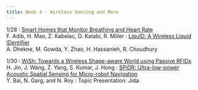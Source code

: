 ```yaml
---
title: Week 4 - Wireless Sensing and More
---
```



1/28
: [Smart Homes that Monitor Breathing and Heart Rate](https://witrack.csail.mit.edu/vitalradio/content/vitalradio-paper.pdf)<br /> F. Adib, H. Mao, Z. Kabelac, D. Katabi, R. Miller
: [LiquID: A Wireless Liquid IDentifier](https://dl.acm.org/doi/abs/10.1145/3210240.3210345)<br /> A. Dhekne, M. Gowda, Y. Zhao, H. Hassanieh, R. Choudhury

1/30
: [WiSh: Towards a Wireless Shape-aware World using Passive RFIDs](https://dl.acm.org/doi/abs/10.1145/3210240.3210328)<br /> H. Jin, J. Wang, Z. Yang, S. Kumar, J. Hong
: [SPiDR: Ultra-low-power Acoustic Spatial Sensing for Micro-robot Navigation](https://dl.acm.org/doi/10.1145/3498361.3539775)<br /> Y. Bai, N. Garg, and N. Roy
: Topic Presentation: Jida